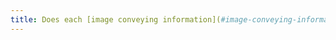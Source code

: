 ```yaml
---
title: Does each [image conveying information](#image-conveying-information) have a [text alternative](#alternative-text-image)?
---
```

